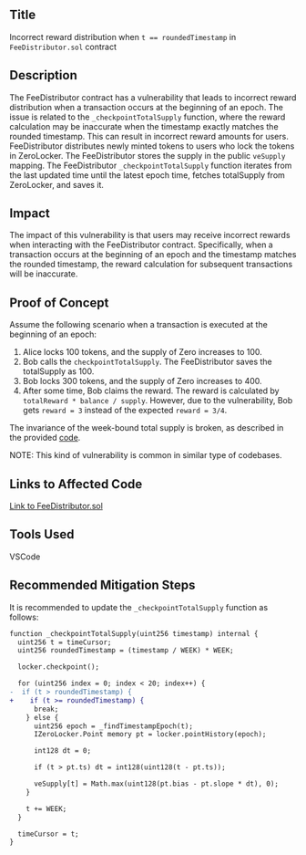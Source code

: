 ## Title

Incorrect reward distribution when `t == roundedTimestamp` in `FeeDistributor.sol` contract

## Description

The FeeDistributor contract has a vulnerability that leads to incorrect reward distribution when a transaction occurs at the beginning of an epoch. The issue is related to the `_checkpointTotalSupply` function, where the reward calculation may be inaccurate when the timestamp exactly matches the rounded timestamp. This can result in incorrect reward amounts for users. FeeDistributor distributes newly minted tokens to users who lock the tokens in ZeroLocker. The FeeDistributor stores the supply in the public `veSupply` mapping. The FeeDistributor `_checkpointTotalSupply` function iterates from the last updated time until the latest epoch time, fetches totalSupply from ZeroLocker, and saves it.

## Impact

The impact of this vulnerability is that users may receive incorrect rewards when interacting with the FeeDistributor contract. Specifically, when a transaction occurs at the beginning of an epoch and the timestamp matches the rounded timestamp, the reward calculation for subsequent transactions will be inaccurate.

## Proof of Concept

Assume the following scenario when a transaction is executed at the beginning of an epoch:

1. Alice locks 100 tokens, and the supply of Zero increases to 100.
2. Bob calls the `checkpointTotalSupply`. The FeeDistributor saves the totalSupply as 100.
3. Bob locks 300 tokens, and the supply of Zero increases to 400.
4. After some time, Bob claims the reward. The reward is calculated by `totalReward * balance / supply`. However, due to the vulnerability, Bob gets `reward = 3` instead of the expected `reward = 3/4`.

The invariance of the week-bound total supply is broken, as described in the provided [code](https://github.com/zerolend/incentive-contracts/blob/3fbcd817c310d1682d2301d23233f0fc7e7d1f00/contracts/FeeDistributor.sol#L39).

NOTE: This kind of vulnerability is common in similar type of codebases.

## Links to Affected Code

[Link to FeeDistributor.sol](https://github.com/zerolend/incentive-contracts/blob/3fbcd817c310d1682d2301d23233f0fc7e7d1f00/contracts/FeeDistributor.sol#L156)

## Tools Used

VSCode

## Recommended Mitigation Steps

It is recommended to update the `_checkpointTotalSupply` function as follows:

```diff
function _checkpointTotalSupply(uint256 timestamp) internal {
  uint256 t = timeCursor;
  uint256 roundedTimestamp = (timestamp / WEEK) * WEEK;

  locker.checkpoint();

  for (uint256 index = 0; index < 20; index++) {
-  if (t > roundedTimestamp) {
+    if (t >= roundedTimestamp) {
      break;
    } else {
      uint256 epoch = _findTimestampEpoch(t);
      IZeroLocker.Point memory pt = locker.pointHistory(epoch);

      int128 dt = 0;

      if (t > pt.ts) dt = int128(uint128(t - pt.ts));

      veSupply[t] = Math.max(uint128(pt.bias - pt.slope * dt), 0);
    }

    t += WEEK;
  }

  timeCursor = t;
}
```
